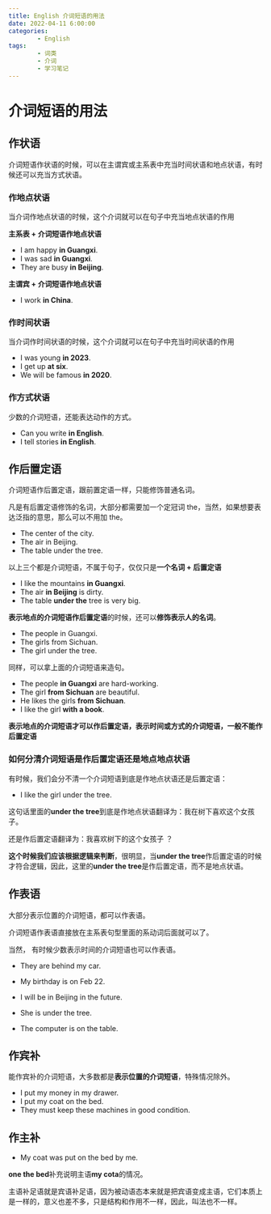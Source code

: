 ```yaml
---
title: English 介词短语的用法
date: 2022-04-11 6:00:00
categories:
        - English
tags:
        - 词类
        - 介词
        - 学习笔记
---
```


# 介词短语的用法

## 作状语

介词短语作状语的时候，可以在主谓宾或主系表中充当时间状语和地点状语，有时候还可以充当方式状语。

### 作地点状语

当介词作地点状语的时候，这个介词就可以在句子中充当地点状语的作用

**主系表 + 介词短语作地点状语**

- I am happy **in Guangxi**.
- I was sad **in Guangxi**.
- They are busy **in Beijing**.

**主谓宾 + 介词短语作地点状语**

- I work **in China**.

### 作时间状语

当介词作时间状语的时候，这个介词就可以在句子中充当时间状语的作用

- I was young **in 2023**.
- I get up **at six**.
- We will be famous **in 2020**.

### 作方式状语

少数的介词短语，还能表达动作的方式。

- Can you write **in English**.
- I tell stories **in English**.

## 作后置定语

介词短语作后置定语，跟前置定语一样，只能修饰普通名词。

凡是有后置定语修饰的名词，大部分都需要加一个定冠词 the，当然，如果想要表达泛指的意思，那么可以不用加 the。

- The center of the city.
- The air in Beijing.
- The table under the tree.

以上三个都是介词短语，不属于句子，仅仅只是**一个名词 + 后置定语**

- I like the mountains **in Guangxi**.
- The air **in Beijing** is dirty.
- The table **under the** tree is very big.

**表示地点的介词短语作后置定语**的时候，还可以**修饰表示人的名词**。

- The people in Guangxi.
- The girls from Sichuan.
- The girl under the tree.

同样，可以拿上面的介词短语来造句。

- The people **in Guangxi** are hard-working.
- The girl **from Sichuan** are beautiful.
- He likes the girls **from Sichuan**.
- I like the girl **with a book**.

**表示地点的介词短语才可以作后置定语，表示时间或方式的介词短语，一般不能作后置定语**

### 如何分清介词短语是作后置定语还是地点地点状语

有时候，我们会分不清一个介词短语到底是作地点状语还是后置定语：

- I like the girl under the tree.

这句话里面的**under the tree**到底是作地点状语翻译为：我在树下喜欢这个女孩子。

还是作后置定语翻译为：我喜欢树下的这个女孩子 ？

**这个时候我们应该根据逻辑来判断**，很明显，当**under the tree**作后置定语的时候才符合逻辑，因此，这里的**under the tree**是作后置定语，而不是地点状语。

## 作表语

大部分表示位置的介词短语，都可以作表语。

介词短语作表语直接放在主系表句型里面的系动词后面就可以了。

当然， 有时候少数表示时间的介词短语也可以作表语。

- They are behind my car.

- My birthday is on Feb 22.
- I will be in Beijing in the future.
- She is under the tree.
- The computer is on the table.

## 作宾补

能作宾补的介词短语，大多数都是**表示位置的介词短语**，特殊情况除外。

- I put my money in my drawer.
- I put my coat on the bed.
- They must keep these machines in good condition.

## 作主补

- My coat was put on the bed by me.

**one the bed**补充说明主语**my cota**的情况。

主语补足语就是宾语补足语，因为被动语态本来就是把宾语变成主语，它们本质上是一样的，意义也差不多，只是结构和作用不一样，因此，叫法也不一样。
